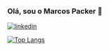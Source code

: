 ### Olá, sou o Marcos Packer 👋
[![linkedin](https://img.shields.io/badge/LinkedIn-0077B5?style=for-the-badge&logo=linkedin&logoColor=white)](https://www.linkedin.com/in/marcos-packer-b3b70823a/)


[![Top Langs](https://github-readme-stats.vercel.app/api/top-langs/?marcospacker=anuraghazra&layout=compact)](https://github.com/anuraghazra/github-readme-stats)

